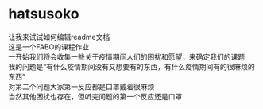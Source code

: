 # hatsusoko
让我来试试如何编辑readme文档  
这是一个FABO的课程作业  
一开始我们将会收集一些关于疫情期间人们的困扰和愿望，来确定我们的课题  
我的问题是“有什么疫情期间没有又想要有的东西，有什么疫情期间有的很麻烦的东西”  
对第二个问题大家第一反应都是口罩戴着很麻烦  
当然其他困扰也存在，但听完问题的第一个反应还是口罩  

